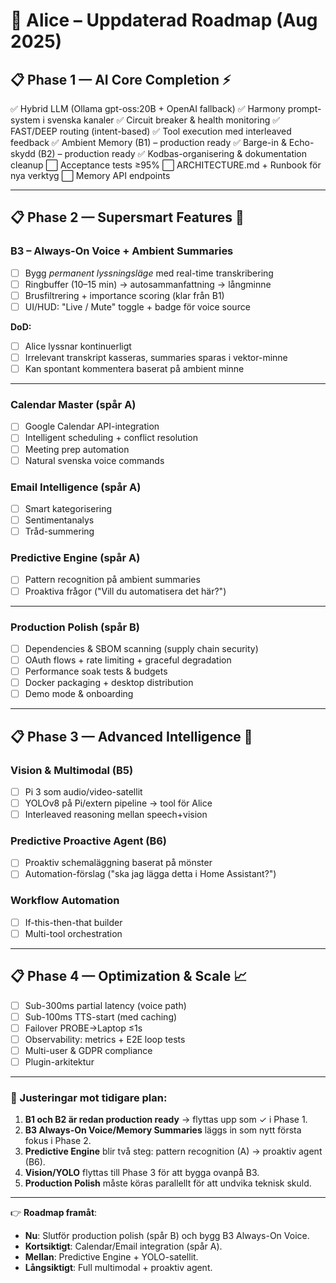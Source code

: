 # 🚀 Alice – Uppdaterad Roadmap (Aug 2025)

## 📋 **Phase 1 — AI Core Completion** ⚡

✅ Hybrid LLM (Ollama gpt-oss:20B + OpenAI fallback)
✅ Harmony prompt-system i svenska kanaler
✅ Circuit breaker & health monitoring
✅ FAST/DEEP routing (intent-based)
✅ Tool execution med interleaved feedback
✅ Ambient Memory (B1) – production ready
✅ Barge-in & Echo-skydd (B2) – production ready
✅ Kodbas-organisering & dokumentation cleanup
⬜ Acceptance tests ≥95%
⬜ ARCHITECTURE.md + Runbook för nya verktyg
⬜ Memory API endpoints

---

## 📋 **Phase 2 — Supersmart Features** 🎯

### **B3 – Always-On Voice + Ambient Summaries**

- [ ] Bygg *permanent lyssningsläge* med real-time transkribering
- [ ] Ringbuffer (10–15 min) → autosammanfattning → långminne
- [ ] Brusfiltrering + importance scoring (klar från B1)
- [ ] UI/HUD: "Live / Mute" toggle + badge för voice source

**DoD:**
- [ ] Alice lyssnar kontinuerligt
- [ ] Irrelevant transkript kasseras, summaries sparas i vektor-minne
- [ ] Kan spontant kommentera baserat på ambient minne

---

### **Calendar Master (spår A)**

- [ ] Google Calendar API-integration
- [ ] Intelligent scheduling + conflict resolution
- [ ] Meeting prep automation
- [ ] Natural svenska voice commands

### **Email Intelligence (spår A)**

- [ ] Smart kategorisering
- [ ] Sentimentanalys
- [ ] Tråd-summering

### **Predictive Engine (spår A)**

- [ ] Pattern recognition på ambient summaries
- [ ] Proaktiva frågor ("Vill du automatisera det här?")

---

### **Production Polish (spår B)**

- [ ] Dependencies & SBOM scanning (supply chain security)
- [ ] OAuth flows + rate limiting + graceful degradation
- [ ] Performance soak tests & budgets
- [ ] Docker packaging + desktop distribution
- [ ] Demo mode & onboarding

---

## 📋 **Phase 3 — Advanced Intelligence** 🚀

### **Vision & Multimodal (B5)**

- [ ] Pi 3 som audio/video-satellit
- [ ] YOLOv8 på Pi/extern pipeline → tool för Alice
- [ ] Interleaved reasoning mellan speech+vision

### **Predictive Proactive Agent (B6)**

- [ ] Proaktiv schemaläggning baserat på mönster
- [ ] Automation-förslag ("ska jag lägga detta i Home Assistant?")

### **Workflow Automation**

- [ ] If-this-then-that builder
- [ ] Multi-tool orchestration

---

## 📋 **Phase 4 — Optimization & Scale** 📈

- [ ] Sub-300ms partial latency (voice path)
- [ ] Sub-100ms TTS-start (med caching)
- [ ] Failover PROBE→Laptop ≤1s
- [ ] Observability: metrics + E2E loop tests
- [ ] Multi-user & GDPR compliance
- [ ] Plugin-arkitektur

---

### 🎯 Justeringar mot tidigare plan:

1. **B1 och B2 är redan production ready** → flyttas upp som ✓ i Phase 1.
2. **B3 Always-On Voice/Memory Summaries** läggs in som nytt första fokus i Phase 2.
3. **Predictive Engine** blir två steg: pattern recognition (A) → proaktiv agent (B6).
4. **Vision/YOLO** flyttas till Phase 3 för att bygga ovanpå B3.
5. **Production Polish** måste köras parallellt för att undvika teknisk skuld.

---

👉 **Roadmap framåt**:

* **Nu**: Slutför production polish (spår B) och bygg B3 Always-On Voice.
* **Kortsiktigt**: Calendar/Email integration (spår A).
* **Mellan**: Predictive Engine + YOLO-satellit.
* **Långsiktigt**: Full multimodal + proaktiv agent.
